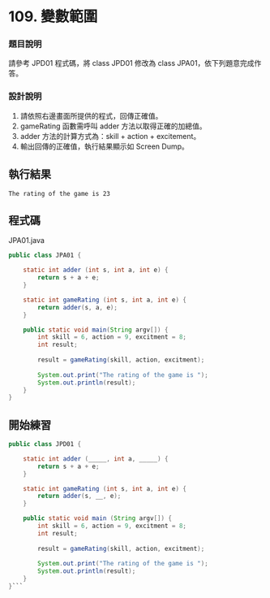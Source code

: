 # 109. 變數範圍

### 題目說明 ###

請參考 JPD01 程式碼，將 class JPD01 修改為 class JPA01，依下列題意完成作答。

### 設計說明 ###

1. 請依照右邊畫面所提供的程式，回傳正確值。 
2. gameRating 函數需呼叫 adder 方法以取得正確的加總值。 
3. adder 方法的計算方式為：skill + action + excitement。 
4. 輸出回傳的正確值，執行結果顯示如 Screen Dump。 


## 執行結果

```
The rating of the game is 23
```

## 程式碼

JPA01.java

```java
public class JPA01 {

    static int adder (int s, int a, int e) {
        return s + a + e;
    }

    static int gameRating (int s, int a, int e) {
        return adder(s, a, e);
    }

    public static void main(String argv[]) {
        int skill = 6, action = 9, excitment = 8;
        int result;
        
        result = gameRating(skill, action, excitment);
        
        System.out.print("The rating of the game is ");
        System.out.println(result);
    }
}
```

## 開始練習

```java
public class JPD01 {

    static int adder (_____, int a, _____) {
        return s + a + e;
    }

    static int gameRating (int s, int a, int e) {
        return adder(s, __, e);
    } 

    public static void main (String argv[]) {
        int skill = 6, action = 9, excitment = 8;
        int result;
        
        result = gameRating(skill, action, excitment);
        
        System.out.print("The rating of the game is ");
        System.out.println(result);
    }
}```
